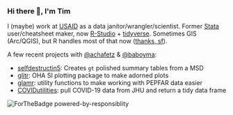 ### Hi there 👋, I'm Tim

I (maybe) work at [USAID](https://www.usaid.gov/global-health/health-areas/hiv-and-aids) as a data janitor/wrangler/scientist. Former [Stata](https://www.stata.com/bookstore/stata-cheat-sheets/) user/cheatsheet maker, now [R-Studio](https://rstudio.com/) + [tidyverse](https://www.tidyverse.org/). Sometimes GIS (Arc/QGIS), but R handles most of that now ([thanks, sf](https://r-spatial.github.io/sf/index.html)).     

A few recent projects with [@achafetz](https://github.com/achafetz) & [@baboyma](https://github.com/baboyma):
- [selfdestructin5](https://github.com/USAID-OHA-SI/selfdestructin5): Creates `gt` polished summary tables from a MSD
- [glitr](https://github.com/USAID-OHA-SI/glitr): OHA SI plotting package to make adorned plots
- [glamr](https://github.com/USAID-OHA-SI/glamr): utility functions to make working with PEPFAR data easier
- [COVIDutilities](https://github.com/USAID-OHA-SI/COVIDutilities): pull COVID-19 data from JHU and return a tidy data frame

![ForTheBadge powered-by-responsiblity](https://forthebadge.com/images/badges/powered-by-responsibility.svg)

<!--
**tessam30/tessam30** is a ✨ _special_ ✨ repository because its `README.md` (this file) appears on your GitHub profile.

Here are some ideas to get you started:

- 🔭 I’m currently working on ...
- 🌱 I’m currently learning ...
- 👯 I’m looking to collaborate on ...
- 🤔 I’m looking for help with ...
- 💬 Ask me about ...
- 📫 How to reach me: ...
- 😄 Pronouns: ...
- ⚡ Fun fact: ...
-->
